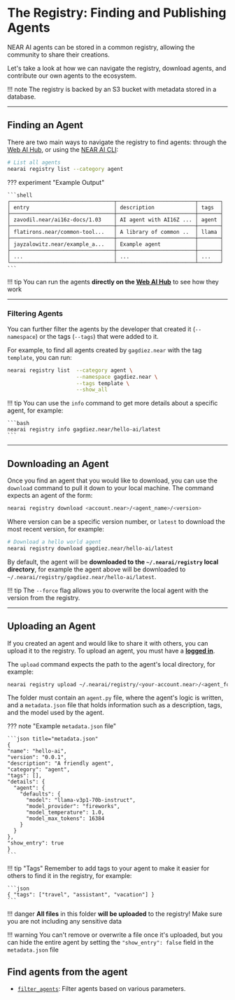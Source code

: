 # The Registry: Finding and Publishing Agents

NEAR AI agents can be stored in a common registry, allowing the community to share their creations.

Let's take a look at how we can navigate the registry, download agents, and contribute our own agents to the ecosystem.

!!! note
    The registry is backed by an S3 bucket with metadata stored in a database.

---

## Finding an Agent

There are two main ways to navigate the registry to find agents: through the [Web AI Hub](https://app.near.ai/agents), or using the [NEAR AI CLI](./quickstart.md):


```bash
# List all agents
nearai registry list --category agent
```

??? experiment "Example Output"

    ```shell
    ┌─────────────────────────────────┬─────────────────────────┬───────┐
    │ entry                           │ description             │ tags  │
    ├─────────────────────────────────┼─────────────────────────┼───────┤
    │ zavodil.near/ai16z-docs/1.03    │ AI agent with AI16Z ... │ agent │
    ├─────────────────────────────────┼─────────────────────────┼───────┤
    │ flatirons.near/common-tool...   │ A library of common ..  │ llama │
    ├─────────────────────────────────┼─────────────────────────┼───────┤
    │ jayzalowitz.near/example_a...   │ Example agent           │       │
    ├─────────────────────────────────┼─────────────────────────┼───────┤
    │ ...                             │ ...                     │ ...   │
    └─────────────────────────────────┴─────────────────────────┴───────┘
    ```

!!! tip
    You can run the agents **directly on the [Web AI Hub](https://app.near.ai/agents)** to see how they work

<hr class="subsection" />

### Filtering Agents
You can further filter the agents by the developer that created it (`--namespace`) or the tags (`--tags`) that were added to it.

For example, to find all agents created by `gagdiez.near` with the tag `template`, you can run:

```bash
nearai registry list  --category agent \
                      --namespace gagdiez.near \
                      --tags template \
                      --show_all
```

!!! tip
    You can use the `info` command to get more details about a specific agent, for example:

    ```bash
    nearai registry info gagdiez.near/hello-ai/latest
    ```

---

## Downloading an Agent

Once you find an agent that you would like to download, you can use the `download` command to pull it down to your local machine. The command expects an agent of the form:

```bash
nearai registry download <account.near>/<agent_name>/<version>
```

Where version can be a specific version number, or `latest` to download the most recent version, for example: 

```bash 
# Download a hello world agent
nearai registry download gagdiez.near/hello-ai/latest
```

By default, the agent will be **downloaded to the `~/.nearai/registry` local directory**, for example the agent above will be downloaded to `~/.nearai/registry/gagdiez.near/hello-ai/latest`.

!!! tip
    The `--force` flag allows you to overwrite the local agent with the version from the registry.

---

## Uploading an Agent

If you created an agent and would like to share it with others, you can upload it to the registry. To upload an agent, you must have a [**logged in**](./quickstart.md#login-to-near-ai).

The `upload` command expects the path to the agent's local directory, for example:

```bash
nearai registry upload ~/.nearai/registry/<your-account.near>/<agent_folder>
```

The folder must contain an `agent.py` file, where the agent's logic is written, and a `metadata.json` file that holds information such as a description, tags, and the model used by the agent.

??? note "Example `metadata.json` file"

    ```json title="metadata.json"
    {
    "name": "hello-ai",
    "version": "0.0.1",
    "description": "A friendly agent",
    "category": "agent",
    "tags": [],
    "details": {
      "agent": {
        "defaults": {
          "model": "llama-v3p1-70b-instruct",
          "model_provider": "fireworks",
          "model_temperature": 1.0,
          "model_max_tokens": 16384
        }
      }
    },
    "show_entry": true
    }
    ```

!!! tip "Tags"
    Remember to add tags to your agent to make it easier for others to find it in the registry, for example:
    
    ```json
    { "tags": ["travel", "assistant", "vacation"] }
    ```

!!! danger
    **All files** in this folder **will be uploaded** to the registry! Make sure you are not including any sensitive data

!!! warning
    You can't remove or overwrite a file once it's uploaded, but you can hide the entire agent by setting the `"show_entry": false` field in the `metadata.json` file

## Find agents from the agent

* [`filter_agents`](../api.md#nearai.agents.environment.Environment.filter_agents): Filter agents based on various parameters.